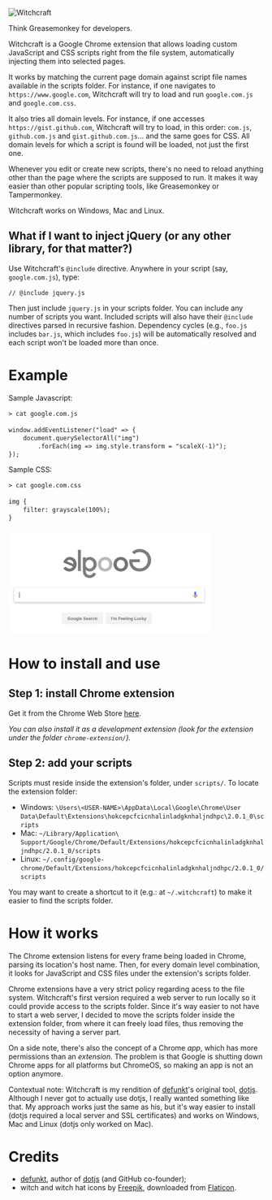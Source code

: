 
![Witchcraft](art/witchcraft-banner.png)

Think Greasemonkey for developers.

Witchcraft is a Google Chrome extension that allows loading custom JavaScript and CSS scripts right from the file system, automatically injecting them into selected pages.

It works by matching the current page domain against script file names available in the scripts folder. For instance, if one navigates to `https://www.google.com`, Witchcraft will try to load and run `google.com.js` and `google.com.css`.

It also tries all domain levels. For instance, if one accesses `https://gist.github.com`, Witchcraft will try to load, in this order: `com.js`, `github.com.js` and `gist.github.com.js`... and the same goes for CSS. All domain levels for which a script is found will be loaded, not just the first one.

Whenever you edit or create new scripts, there's no need to reload anything other than the page where the scripts are supposed to run. It makes it way easier than other popular scripting tools, like Greasemonkey or Tampermonkey.

Witchcraft works on Windows, Mac and Linux.

## What if I want to inject jQuery (or any other library, for that matter?)

Use Witchcraft's `@include` directive. Anywhere in your script (say, `google.com.js`), type:

    // @include jquery.js

Then just include `jquery.js` in your scripts folder. You can include any number of scripts you want. Included scripts will also have their `@include` directives parsed in recursive fashion. Dependency cycles (e.g., `foo.js` includes `bar.js`, which includes `foo.js`) will be automatically resolved and each script won't be loaded more than once.

# Example

Sample Javascript:

    > cat google.com.js

    window.addEventListener("load" => {
        document.querySelectorAll("img")
            .forEach(img => img.style.transform = "scaleX(-1)");
    });

Sample CSS:

    > cat google.com.css

    img {
        filter: grayscale(100%);
    }

![](elgoog.png)

# How to install and use

## Step 1: install Chrome extension

Get it from the Chrome Web Store [here](https://chrome.google.com/webstore/detail/witchcraft-inject-js-and/hokcepcfcicnhalinladgknhaljndhpc).

*You can also install it as a development extension (look for the extension under the folder `chrome-extension/`).*

## Step 2: add your scripts

Scripts must reside inside the extension's folder, under `scripts/`. To locate the extension folder:

- Windows: `\Users\<USER-NAME>\AppData\Local\Google\Chrome\User Data\Default\Extensions\hokcepcfcicnhalinladgknhaljndhpc\2.0.1_0\scripts`
- Mac: `~/Library/Application\ Support/Google/Chrome/Default/Extensions/hokcepcfcicnhalinladgknhaljndhpc/2.0.1_0/scripts`
- Linux: `~/.config/google-chrome/Default/Extensions/hokcepcfcicnhalinladgknhaljndhpc/2.0.1_0/scripts`

You may want to create a shortcut to it (e.g.: at `~/.witchcraft`) to make it easier to find the scripts folder.

# How it works

The Chrome extension listens for every frame being loaded in Chrome, parsing its location's host name. Then, for every domain level combination, it looks for JavaScript and CSS files under the extension's scripts folder.

Chrome extensions have a very strict policy regarding acess to the file system. Witchcraft's first version required a web server to run locally so it could provide access to the scripts folder. Since it's way easier to not have to start a web server, I decided to move the scripts folder inside the extension folder, from where it can freely load files, thus removing the necessity of having a server part.

On a side note, there's also the concept of a Chrome *app*, which has more permissions than an *extension*. The problem is that Google is shutting down Chrome apps for all platforms but ChromeOS, so making an app is not an option anymore.

Contextual note: Witchcraft is my rendition of [defunkt](https://github.com/defunkt)'s original tool, [dotjs](https://github.com/defunkt/dotjs). Although I never got to actually use dotjs, I really wanted something like that. My approach works just the same as his, but it's way easier to install (dotjs required a local server and SSL certificates) and works on Windows, Mac and Linux (dotjs only worked on Mac).

# Credits

* [defunkt](https://github.com/defunkt), author of [dotjs](https://github.com/defunkt/dotjs) (and GitHub co-founder);
* witch and witch hat icons by [Freepik](https://www.flaticon.com/authors/freepik), downloaded from [Flaticon](https://www.flaticon.com).
